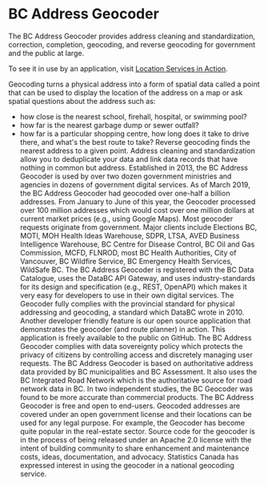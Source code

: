 # BC Address Geocoder
The BC Address Geocoder provides address cleaning and standardization, correction, completion, geocoding, and reverse geocoding for government and the public at large. 

To see it in use by an application, visit [Location Services in Action](https://ols-demo.apps.gov.bc.ca/index.html).

Geocoding turns a physical address into a form of spatial data called a point that can be used to display the location of the address on a map or ask spatial questions about the address such as:
   - how close is the nearest school, firehall, hospital, or swimming pool?
   - how far is the nearest garbage dump or sewer outfall?
   - how far is a particular shopping centre, how long does it take to drive there, and what's the best route to take?
Reverse geocoding finds the nearest address to a given point. Address cleaning and standardization allow you to deduplicate your data and link data records that have nothing in common but address.
Established in 2013, the BC Address Geocoder is used by over two dozen government ministries and agencies in dozens of government digital services. As of March 2019, the BC Address Geocoder had geocoded over one-half a billion addresses. From January to June of this year, the Geocoder processed over 100 million addresses which would cost over one million dollars at current market prices (e.g., using Google Maps). Most geocoder requests originate from government.
Major clients include Elections BC, MOTI, MOH Health Ideas Warehouse, SDPR, LTSA, AVED Business Intelligence Warehouse, BC Centre for Disease Control, BC Oil and Gas Commission, MCFD, FLNROD, most BC Health Authorities, City of Vancouver, BC Wildfire Service, BC Emergency Health Services, WildSafe BC.
The BC Address Geocoder is registered with the BC Data Catalogue, uses the DataBC API Gateway, and uses industry-standards for its design and specification (e.g., REST, OpenAPI) which makes it very easy for developers to use in their own digital services. The Geocoder fully complies with the provincial standard for physical addressing and geocoding, a standard which DataBC wrote in 2010.
Another developer friendly feature is our open source application that demonstrates the geocoder (and route planner) in action. This application is freely available to the public on GitHub. The BC Address Geocoder complies with data sovereignty policy which protects the privacy of citizens by controlling access and discretely managing user requests.
The BC Address Geocoder is based on authoritative address data provided by BC municipalities and BC Assessment. It also uses the BC Integrated Road Network which is the authoritative source for road network data in BC. In two independent studies, the BC Geocoder was found to be more accurate than commercial products.
The BC Address Geocoder is free and open to end-users. Geocoded addresses are covered under an open government license and their locations can be used for any legal purpose. For example, the Geocoder has become quite popular in the real-estate sector. Source code for the geocoder is in the process of being released under an Apache 2.0 license with the intent of building community to share enhancement and maintenance costs, ideas, documentation, and advocacy. Statistics Canada has expressed interest in using the geocoder in a national geocoding service.
